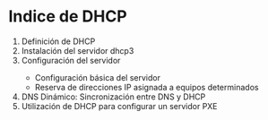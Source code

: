# Indice de DHCP
<ol>
  <li style="text-align: justify;">Definición de DHCP<br /></li>
  <li style="text-align: justify;">Instalación del servidor dhcp3</li>
  <li style="text-align: justify;">Configuración del servidor</li>
  <ul style="text-align: justify;">
    <li>Configuración básica del servidor</li>
    <li>Reserva de direcciones IP asignada a equipos determinados</li>
  </ul>
  <li style="text-align: justify;">DNS Dinámico: Sincronización entre DNS y DHCP</li>
  <li style="text-align: justify;">Utilización de DHCP para configurar un servidor PXE<br /></li>
</ol>
